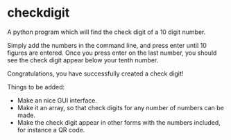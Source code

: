 checkdigit
==========

A python program which will find the check digit of a 10 digit number.

Simply add the numbers in the command line, and press enter until 10 figures are entered.
Once you press enter on the last number, you should see the check digit appear below your tenth number. 

Congratulations, you have successfully created a check digit! 

Things to be added: 

* Make an nice GUI interface.
* Make it an array, so that check digits for any number of numbers can be made. 
* Make the check digit appear in other forms with the numbers included, for instance a QR code. 
